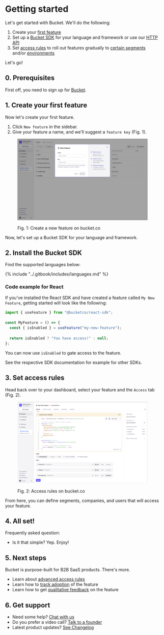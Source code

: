 # Getting started

Let's get started with Bucket. We'll do the following:

1. Create your [first feature](https://docs.bucket.co/product-handbook/create-your-first-feature)
2. Set up a [Bucket SDK](https://docs.bucket.co/supported-languages/overview) for your language and framework or use our [HTTP API](https://docs.bucket.co/api/http-api)
3. Set [access rules](https://docs.bucket.co/product-handbook/feature-rollouts/feature-targeting-rules) to roll out features gradually to [certain segments](https://docs.bucket.co/product-handbook/creating-segments) and/or [environments](https://docs.bucket.co/product-handbook/creating-and-managing-apps/environments)

Let's go!

## 0. Prerequisites

First off, you need to sign up for [Bucket](https://app.bucket.co/signup).

## 1. Create your first feature&#x20;

Now let's create your first feature.

1. Click `New feature` in the sidebar.
2. Give your feature a name, and we'll suggest a `feature key` (Fig. 1).&#x20;

<figure><img src="../.gitbook/assets/image (8).png" alt=""><figcaption><p>Fig. 1: Create a new feature on bucket.co</p></figcaption></figure>

Now, let's set up a Bucket SDK for your language and framework.

## 2. Install the Bucket SDK

Find the supported languages below:

{% include "../.gitbook/includes/languages.md" %}

### Code example for React

If you've installed the React SDK and have created a feature called `My New Feature`, getting started will look like the following:

```jsx
import { useFeature } from "@bucketco/react-sdk";

const MyFeature = () => {
  const { isEnabled } = useFeature("my-new-feature");

  return isEnabled ? "You have access!" : null;
};
```

You can now use `isEnabled` to gate access to the feature.&#x20;

See the respective SDK documentation for example for other SDKs.

## 3. Set access rules

Head back over to your dashboard, select your feature and the `Access` tab (Fig. 2).

<figure><img src="../.gitbook/assets/image (9).png" alt=""><figcaption><p>Fig. 2: Access rules on bucket.co</p></figcaption></figure>

From here, you can define segments, companies, and users that will access your feature.

## 4. All set! <a href="#next-steps-1" id="next-steps-1"></a>

Frequently asked question:

* Is it that simple? Yep. Enjoy!

## 5. Next steps

Bucket is purpose-built for B2B SaaS products. There's more.

* Learn about [advanced access rules](https://docs.bucket.co/product-handbook/feature-rollouts/feature-targeting-rules)
* Learn how to [track adoption](https://docs.bucket.co/product-handbook/feature-usage-configuration) of the feature
* Learn how to get [qualitative feedback](https://docs.bucket.co/product-handbook/feature-analysis) on the feature

## 6. Get support

* Need some help? [Chat with us](mailto:hello@bucket.co)
* Do you prefer a video call? [Talk to a founder](https://bucket.co/contact)
* Latest product updates? [See Changelog](https://bucket.co/changelog)
